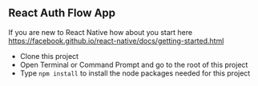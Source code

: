 ## React Auth Flow App

If you are new to React Native how about you start here https://facebook.github.io/react-native/docs/getting-started.html


* Clone this project
* Open Terminal or Command Prompt and go to the root of this project
* Type ```npm install``` to install the node packages needed for this project 
